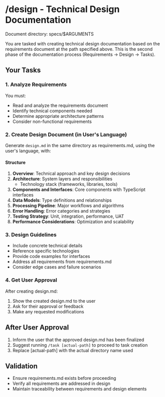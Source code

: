 # /design - Technical Design Documentation

Document directory: specs/$ARGUMENTS

You are tasked with creating technical design documentation based on the requirements document at the path specified above. This is the second phase of the documentation process (Requirements → Design → Tasks).

## Your Tasks

### 1. Analyze Requirements
You must:
- Read and analyze the requirements document
- Identify technical components needed
- Determine appropriate architecture patterns
- Consider non-functional requirements

### 2. Create Design Document (in User's Language)
Generate `design.md` in the same directory as requirements.md, using the user's language, with:

#### Structure
1. **Overview**: Technical approach and key design decisions
2. **Architecture**: System layers and responsibilities
   - Technology stack (frameworks, libraries, tools)
3. **Components and Interfaces**: Core components with TypeScript interfaces
4. **Data Models**: Type definitions and relationships
5. **Processing Pipeline**: Major workflows and algorithms
6. **Error Handling**: Error categories and strategies
7. **Testing Strategy**: Unit, integration, performance, UAT
8. **Performance Considerations**: Optimization and scalability

### 3. Design Guidelines
- Include concrete technical details
- Reference specific technologies
- Provide code examples for interfaces
- Address all requirements from requirements.md
- Consider edge cases and failure scenarios

### 4. Get User Approval
After creating design.md:
1. Show the created design.md to the user
2. Ask for their approval or feedback
3. Make any requested modifications

## After User Approval
1. Inform the user that the approved design.md has been finalized
2. Suggest running `/task [actual-path]` to proceed to task creation
3. Replace [actual-path] with the actual directory name used

## Validation
- Ensure requirements.md exists before proceeding
- Verify all requirements are addressed in design
- Maintain traceability between requirements and design elements